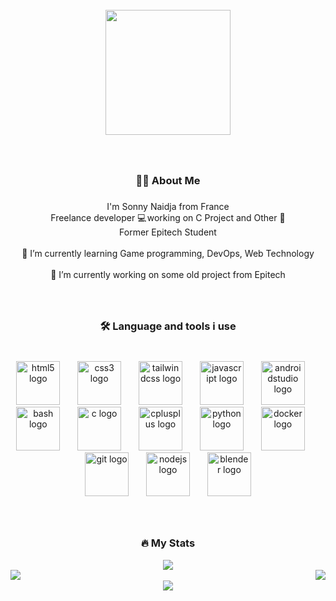 <br clear="both">

<div align="center">
  <img height="200" src="https://i.postimg.cc/hv4KmJ9k/github-header-image-2.png"  />
</div>

###

<br clear="both">

<h3 align="center">👩‍💻  About Me</h3>

###

<p align="center">I'm Sonny Naidja from France<br>Freelance developer 💻 working on C Project and Other 🚀<br>Former Epitech Student<br><br>🌱 I’m currently learning Game programming, DevOps, Web Technology<br><br>🔭 I’m currently working on some old project from Epitech</p>

###

<br clear="both">

<h3 align="center">🛠 Language and tools i use</h3>

###

<br clear="both">

<div align="center">
  <img src="https://skillicons.dev/icons?i=html" height="70" alt="html5 logo"  />
  <img width="20" />
  <img src="https://skillicons.dev/icons?i=css" height="70" alt="css3 logo"  />
  <img width="20" />
  <img src="https://skillicons.dev/icons?i=tailwind" height="70" alt="tailwindcss logo"  />
  <img width="20" />
  <img src="https://skillicons.dev/icons?i=js" height="70" alt="javascript logo"  />
  <img width="20" />
  <img src="https://skillicons.dev/icons?i=androidstudio" height="70" alt="androidstudio logo"  />
  <img width="20" />
  <img src="https://skillicons.dev/icons?i=bash" height="70" alt="bash logo"  />
  <img width="20" />
  <img src="https://skillicons.dev/icons?i=c" height="70" alt="c logo"  />
  <img width="20" />
  <img src="https://skillicons.dev/icons?i=cpp" height="70" alt="cplusplus logo"  />
  <img width="20" />
  <img src="https://skillicons.dev/icons?i=py" height="70" alt="python logo"  />
  <img width="20" />
  <img src="https://skillicons.dev/icons?i=docker" height="70" alt="docker logo"  />
  <img width="20" />
  <img src="https://skillicons.dev/icons?i=git" height="70" alt="git logo"  />
  <img width="20" />
  <img src="https://cdn.jsdelivr.net/gh/devicons/devicon/icons/nodejs/nodejs-original.svg" height="70" alt="nodejs logo"  />
  <img width="20" />
  <img src="https://skillicons.dev/icons?i=blender" height="70" alt="blender logo"  />
</div>

###

<br clear="both">

<h3 align="center">🔥   My Stats</h3>
<div align="center"><img src="http://github-profile-summary-cards.vercel.app/api/cards/profile-details?username=NASonny&theme=discord_old_blurple" align="center" /></div>
<img src="http://github-profile-summary-cards.vercel.app/api/cards/productive-time?username=NASonny&theme=discord_old_blurple&utcOffset=8" align="left"/></div>
<img src="https://github-readme-stats.vercel.app/api/top-langs/?username=NASonny&hide_border=true&layout=compact" align="right"/></div><br>
<div align="center"><img src="https://github-widgetbox.vercel.app/api/profile?username=NASonny&data=followers,repositories,stars,commits&theme=nautilus" align="center"/></div>
